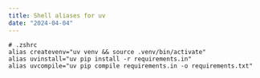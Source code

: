 ```yaml
---
title: Shell aliases for uv
date: "2024-04-04"
---
```


```shell
# .zshrc
alias createvenv="uv venv && source .venv/bin/activate"
alias uvinstall="uv pip install -r requirements.in"
alias uvcompile="uv pip compile requirements.in -o requirements.txt"
```

<Tweet id="1773902188479184991" />
